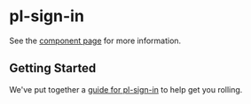 pl-sign-in
================

See the [component page](http://bearfriend.github.io/pl-sign-in) for more information.

## Getting Started

We've put together a [guide for pl-sign-in](http://www.polymer-project.org/docs/start/reusableelements.html) to help get you rolling.

